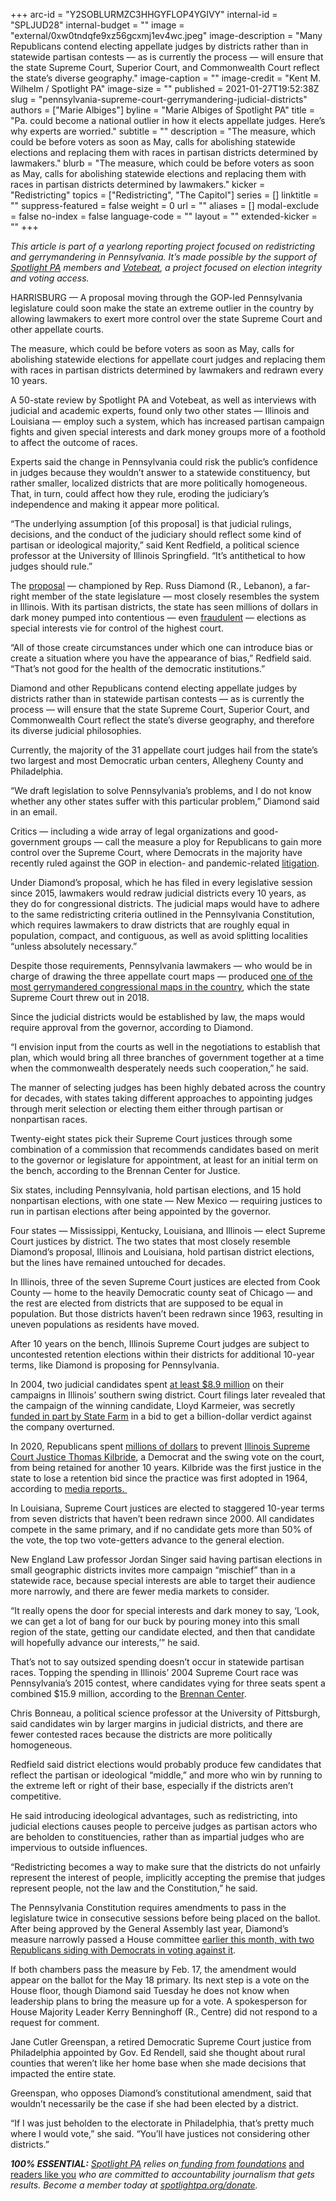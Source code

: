 +++
arc-id = "Y2SOBLURMZC3HHGYFLOP4YGIVY"
internal-id = "SPLJUD28"
internal-budget = ""
image = "external/0xw0tndqfe9xz56gcxmj1ev4wc.jpeg"
image-description = "Many Republicans contend electing appellate judges by districts rather than in statewide partisan contests — as is currently the process — will ensure that the state Supreme Court, Superior Court, and Commonwealth Court reflect the state’s diverse geography."
image-caption = ""
image-credit = "Kent M. Wilhelm / Spotlight PA"
image-size = ""
published = 2021-01-27T19:52:38Z
slug = "pennsylvania-supreme-court-gerrymandering-judicial-districts"
authors = ["Marie Albiges"]
byline = "Marie Albiges of Spotlight PA"
title = "Pa. could become a national outlier in how it elects appellate judges. Here’s why experts are worried."
subtitle = ""
description = "The measure, which could be before voters as soon as May, calls for abolishing statewide elections and replacing them with races in partisan districts determined by lawmakers."
blurb = "The measure, which could be before voters as soon as May, calls for abolishing statewide elections and replacing them with races in partisan districts determined by lawmakers."
kicker = "Redistricting"
topics = ["Redistricting", "The Capitol"]
series = []
linktitle = ""
suppress-featured = false
weight = 0
url = ""
aliases = []
modal-exclude = false
no-index = false
language-code = ""
layout = ""
extended-kicker = ""
+++

<i>This article is part of a yearlong reporting project focused on redistricting and gerrymandering in Pennsylvania. It’s made possible by the support of </i><a href="https://www.spotlightpa.org/"><i>Spotlight PA</i></a><i> members and </i><a href="https://web.archive.org/20201019151248/https://votebeat.org/"><i>Votebeat</i></a><i>, a project focused on election integrity and voting access.</i>

HARRISBURG — A proposal moving through the GOP-led Pennsylvania legislature could soon make the state an extreme outlier in the country by allowing lawmakers to exert more control over the state Supreme Court and other appellate courts.

The measure, which could be before voters as soon as May, calls for abolishing statewide elections for appellate court judges and replacing them with races in partisan districts determined by lawmakers and redrawn every 10 years.

A 50-state review by Spotlight PA and Votebeat, as well as interviews with judicial and academic experts, found only two other states — Illinois and Louisiana — employ such a system, which has increased partisan campaign fights and given special interests and dark money groups more of a foothold to affect the outcome of races.

Experts said the change in Pennsylvania could risk the public’s confidence in judges because they wouldn’t answer to a statewide constituency, but rather smaller, localized districts that are more politically homogeneous. That, in turn, could affect how they rule, eroding the judiciary’s independence and making it appear more political.

“The underlying assumption [of this proposal] is that judicial rulings, decisions, and the conduct of the judiciary should reflect some kind of partisan or ideological majority,” said Kent Redfield, a political science professor at the University of Illinois Springfield. “It’s antithetical to how judges should rule.”

The <a href="https://web.archive.org/20210120100944/https://www.legis.state.pa.us/CFDOCS/Legis/PN/Public/btCheck.cfm?txtType=PDF&sessYr=2021&sessInd=0&billBody=H&billTyp=B&billNbr=0038&pn=0105">proposal</a> — championed by Rep. Russ Diamond (R., Lebanon), a far-right member of the state legislature — most closely resembles the system in Illinois. With its partisan districts, the state has seen millions of dollars in dark money pumped into contentious — even <a href="https://web.archive.org/20210128002442/https://www.reuters.com/article/legal-us-otc-darkmoney/behind-250-million-state-farm-settlement-a-wild-tale-of-dark-money-in-judicial-elections-idUSKCN1LL2ZQ">fraudulent</a> — elections as special interests vie for control of the highest court.

<script src="https://www.spotlightpa.org/embed.js" async></script><div data-spl-embed-version="1" data-spl-src="https://www.spotlightpa.org/embeds/newsletter/"></div>

“All of those create circumstances under which one can introduce bias or create a situation where you have the appearance of bias,” Redfield said. “That’s not good for the health of the democratic institutions.”

Diamond and other Republicans contend electing appellate judges by districts rather than in statewide partisan contests — as is currently the process — will ensure that the state Supreme Court, Superior Court, and Commonwealth Court reflect the state’s diverse geography, and therefore its diverse judicial philosophies.

Currently, the majority of the 31 appellate court judges hail from the state’s two largest and most Democratic urban centers, Allegheny County and Philadelphia.

“We draft legislation to solve Pennsylvania’s problems, and I do not know whether any other states suffer with this particular problem,” Diamond said in an email.

Critics — including a wide array of legal organizations and good-government groups — call the measure a ploy for Republicans to gain more control over the Supreme Court, where Democrats in the majority have recently ruled against the GOP in election- and pandemic-related <a href="https://www.spotlightpa.org/news/2020/09/pa-election-november-supreme-court-mail-ballots-tom-wolf/" target=_blank>litigation</a>.

Under Diamond’s proposal, which he has filed in every legislative session since 2015, lawmakers would redraw judicial districts every 10 years, as they do for congressional districts. The judicial maps would have to adhere to the same redistricting criteria outlined in the Pennsylvania Constitution, which requires lawmakers to draw districts that are roughly equal in population, compact, and contiguous, as well as avoid splitting localities “unless absolutely necessary.”

Despite those requirements, Pennsylvania lawmakers — who would be in charge of drawing the three appellate court maps — produced <a href="https://web.archive.org/20210128002249/https://www.inquirer.com/philly/news/pennsylvania-gerrymandering-congress-lawsuit-trial-harrisburg-20171211.html">one of the most gerrymandered congressional maps in the country</a>, which the state Supreme Court threw out in 2018.

Since the judicial districts would be established by law, the maps would require approval from the governor, according to Diamond.

“I envision input from the courts as well in the negotiations to establish that plan, which would bring all three branches of government together at a time when the commonwealth desperately needs such cooperation,” he said.

The manner of selecting judges has been highly debated across the country for decades, with states taking different approaches to appointing judges through merit selection or electing them either through partisan or nonpartisan races.

Twenty-eight states pick their Supreme Court justices through some combination of a commission that recommends candidates based on merit to the governor or legislature for appointment, at least for an initial term on the bench, according to the Brennan Center for Justice.

Six states, including Pennsylvania, hold partisan elections, and 15 hold nonpartisan elections, with one state — New Mexico — requiring justices to run in partisan elections after being appointed by the governor.

Four states — Mississippi, Kentucky, Louisiana, and Illinois — elect Supreme Court justices by district. The two states that most closely resemble Diamond’s proposal, Illinois and Louisiana, hold partisan district elections, but the lines have remained untouched for decades.

In Illinois, three of the seven Supreme Court justices are elected from Cook County — home to the heavily Democratic county seat of Chicago — and the rest are elected from districts that are supposed to be equal in population. But those districts haven’t been redrawn since 1963, resulting in uneven populations as residents have moved.

After 10 years on the bench, Illinois Supreme Court judges are subject to uncontested retention elections within their districts for additional 10-year terms, like Diamond is proposing for Pennsylvania.

In 2004, two judicial candidates spent <a href="https://web.archive.org/20210128002302/https://www.pewtrusts.org/en/research-and-analysis/blogs/stateline/2004/11/08/election-2004-transforms-state-supreme-court-races">at least $8.9 million</a> on their campaigns in Illinois’ southern swing district. Court filings later revealed that the campaign of the winning candidate, Lloyd Karmeier, was secretly <a href="https://web.archive.org/20210128002442/https://www.reuters.com/article/legal-us-otc-darkmoney/behind-250-million-state-farm-settlement-a-wild-tale-of-dark-money-in-judicial-elections-idUSKCN1LL2ZQ">funded in part by State Farm</a> in a bid to get a billion-dollar verdict against the company overturned.

In 2020, Republicans spent <a href="https://web.archive.org/20210107032914/https://www.chicagotribune.com/politics/ct-kilbride-madigan-republicans-illinois-supreme-court-retention-20201022-kcxowzpyzbdrdipjjxbwrszue4-story.html">millions of dollars</a> to prevent <a href="https://web.archive.org/20210101090142/https://www.illinoispolicy.org/kilbride-is-first-illinois-supreme-court-justice-to-lose-retention-vote/">Illinois Supreme Court Justice Thomas Kilbride</a>, a Democrat and the swing vote on the court, from being retained for another 10 years. Kilbride was the first justice in the state to lose a retention bid since the practice was first adopted in 1964, according to <a href="https://web.archive.org/20210128002448/https://news.wttw.com/2020/11/10/state-supreme-court-justice-kilbride-booted-bench">media reports.&nbsp;</a>

In Louisiana, Supreme Court justices are elected to staggered 10-year terms from seven districts that haven’t been redrawn since 2000. All candidates compete in the same primary, and if no candidate gets more than 50% of the vote, the top two vote-getters advance to the general election.

New England Law professor Jordan Singer said having partisan elections in small geographic districts invites more campaign “mischief” than in a statewide race, because special interests are able to target their audience more narrowly, and there are fewer media markets to consider.

“It really opens the door for special interests and dark money to say, ‘Look, we can get a lot of bang for our buck by pouring money into this small region of the state, getting our candidate elected, and then that candidate will hopefully advance our interests,’” he said.

That’s not to say outsized spending doesn’t occur in statewide partisan races. Topping the spending in Illinois’ 2004 Supreme Court race was Pennsylvania’s 2015 contest, where candidates vying for three seats spent a combined $15.9 million, according to the <a href="https://web.archive.org/20210128002259/https://www.brennancenter.org/our-work/analysis-opinion/pennsylvania-logs-costliest-supreme-court-race-us-history">Brennan Center</a>.

Chris Bonneau, a political science professor at the University of Pittsburgh, said candidates win by larger margins in judicial districts, and there are fewer contested races because the districts are more politically homogeneous.

Redfield said district elections would probably produce few candidates that reflect the partisan or ideological “middle,” and more who win by running to the extreme left or right of their base, especially if the districts aren’t competitive.

<script src="https://www.spotlightpa.org/embed.js" async></script><div data-spl-embed-version="1" data-spl-src="https://www.spotlightpa.org/embeds/donate/?teaser_text=Spotlight%20PA%20provides%20essential%2C%20public-service%20journalism%20thanks%20to%20readers%20like%20you.%20Help%20us%20continue%20that%20work."></div>

He said introducing ideological advantages, such as redistricting, into judicial elections causes people to perceive judges as partisan actors who are beholden to constituencies, rather than as impartial judges who are impervious to outside influences.

“Redistricting becomes a way to make sure that the districts do not unfairly represent the interest of people, implicitly accepting the premise that judges represent people, not the law and the Constitution,” he said.

The Pennsylvania Constitution requires amendments to pass in the legislature twice in consecutive sessions before being placed on the ballot. After being approved by the General Assembly last year, Diamond’s measure narrowly passed a House committee <a href="https://www.spotlightpa.org/news/2021/01/pennsylvania-judicial-districts-supreme-court-election-2020-rulings-republican-majority/">earlier this month, with two Republicans siding with Democrats in voting against it</a>.

If both chambers pass the measure by Feb. 17, the amendment would appear on the ballot for the May 18 primary. Its next step is a vote on the House floor, though Diamond said Tuesday he does not know when leadership plans to bring the measure up for a vote. A spokesperson for House Majority Leader Kerry Benninghoff (R., Centre) did not respond to a request for comment.

Jane Cutler Greenspan, a retired Democratic Supreme Court justice from Philadelphia appointed by Gov. Ed Rendell, said she thought about rural counties that weren’t like her home base when she made decisions that impacted the entire state.

Greenspan, who opposes Diamond’s constitutional amendment, said that wouldn’t necessarily be the case if she had been elected by a district.

“If I was just beholden to the electorate in Philadelphia, that’s pretty much where I would vote,” she said. “You’ll have justices not considering other districts.”

<i><b>100% ESSENTIAL:</b></i><i> </i><a href="https://www.spotlightpa.org/"><i>Spotlight PA</i></a><i> relies on</i><a href="https://www.spotlightpa.org/support"><i> funding from foundations</i></a><i> </i><a href="https://www.spotlightpa.org/support">and readers like you</a><i> who are committed to accountability journalism that gets results. Become a member today at </i><a href="/donate?campaign=701Dn000000YgovIAC"><i>spotlightpa.org/donate</i></a><i>.</i>

<script src="https://www.spotlightpa.org/embed.js" async></script><div data-spl-embed-version="1" data-spl-src="https://www.spotlightpa.org/embeds/tips/?tip_text=As%20lawmakers%20prepare%20to%20draw%20new%20political%20maps%2C%20Spotlight%20PA%20wants%20to%20know%3A%20%3Cb%3EWhat%20questions%20do%20you%20have%20about%20the%20process%20of%20drawing%20legislative%20and%20congressional%20districts%3F%3C%2Fb%3E"></div>
